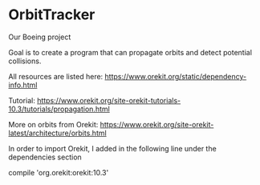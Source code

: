 # OrbitTracker

Our Boeing project

Goal is to create a program that can propagate orbits and detect potential collisions.

All resources are listed here:
https://www.orekit.org/static/dependency-info.html

Tutorial:
https://www.orekit.org/site-orekit-tutorials-10.3/tutorials/propagation.html

More on orbits from Orekit:
https://www.orekit.org/site-orekit-latest/architecture/orbits.html


In order to import Orekit, I added in the following
line under the dependencies section

compile 'org.orekit:orekit:10.3'